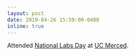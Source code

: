 ```yaml
---
layout: post
date: 2019-04-26 15:59:00-0400
inline: true
---
```


Attended <a href="https://graduatedivision.ucmerced.edu/national_labs_day">National Labs Day</a> at <a href="https://www.ucmerced.edu/">UC Merced</a>.
